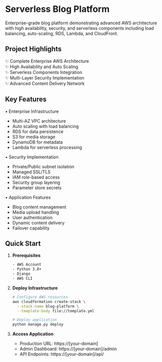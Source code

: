 # Serverless Blog Platform

Enterprise-grade blog platform demonstrating advanced AWS architecture with high availability, security, and serverless components including load balancing, auto-scaling, RDS, Lambda, and CloudFront.

## Project Highlights

✨ Complete Enterprise AWS Architecture  
✨ High Availability and Auto Scaling  
✨ Serverless Components Integration  
✨ Multi-Layer Security Implementation  
✨ Advanced Content Delivery Network

## Key Features

• Enterprise Infrastructure
  - Multi-AZ VPC architecture
  - Auto scaling with load balancing
  - RDS for data persistence
  - S3 for media storage
  - DynamoDB for metadata
  - Lambda for serverless processing

• Security Implementation
  - Private/Public subnet isolation
  - Managed SSL/TLS
  - IAM role-based access
  - Security group layering
  - Parameter store secrets

• Application Features
  - Blog content management
  - Media upload handling
  - User authentication
  - Dynamic content delivery
  - Failover capability


## Quick Start

1. **Prerequisites**
   ```bash
   - AWS Account
   - Python 3.8+
   - Django
   - AWS CLI
   ```

2. **Deploy Infrastructure**
   ```bash
   # Configure AWS resources
   aws cloudformation create-stack \
     --stack-name blog-platform \
     --template-body file://template.yml

   # Deploy application
   python manage.py deploy
   ```

3. **Access Application**
   - Production URL: https://[your-domain]
   - Admin Dashboard: https://[your-domain]/admin
   - API Endpoints: https://[your-domain]/api/

